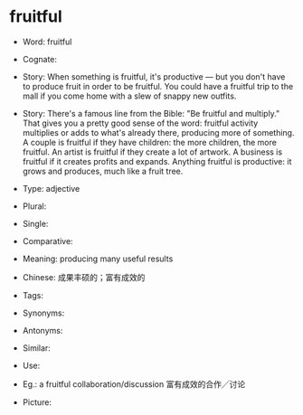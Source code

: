 # fruitful

- Word: fruitful
- Cognate: 
- Story: When something is fruitful, it's productive — but you don't have to produce fruit in order to be fruitful. You could have a fruitful trip to the mall if you come home with a slew of snappy new outfits.
- Story: There's a famous line from the Bible: "Be fruitful and multiply." That gives you a pretty good sense of the word: fruitful activity multiplies or adds to what's already there, producing more of something. A couple is fruitful if they have children: the more children, the more fruitful. An artist is fruitful if they create a lot of artwork. A business is fruitful if it creates profits and expands. Anything fruitful is productive: it grows and produces, much like a fruit tree.

- Type: adjective
- Plural: 
- Single: 
- Comparative: 
- Meaning: producing many useful results
- Chinese: 成果丰硕的；富有成效的
- Tags: 
- Synonyms: 
- Antonyms: 
- Similar: 
- Use: 
- Eg.: a fruitful collaboration/discussion 富有成效的合作╱讨论
- Picture: 

